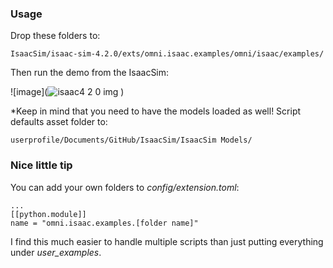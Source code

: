 ### Usage
Drop these folders to:
```plaintext
IsaacSim/isaac-sim-4.2.0/exts/omni.isaac.examples/omni/isaac/examples/
```

Then run the demo from the IsaacSim:

![image](![isaac4 2 0 img](https://github.com/user-attachments/assets/2bfbd094-4111-49ad-b276-d80bcd16ed05)
)


*Keep in mind that you need to have the models loaded as well! Script defaults asset folder to:
```plaintext
userprofile/Documents/GitHub/IsaacSim/IsaacSim Models/
```



### Nice little tip
You can add your own folders to *config/extension.toml*:
```plaintext
...
[[python.module]]
name = "omni.isaac.examples.[folder name]"
```
I find this much easier to handle multiple scripts than just putting everything under *user_examples*.

